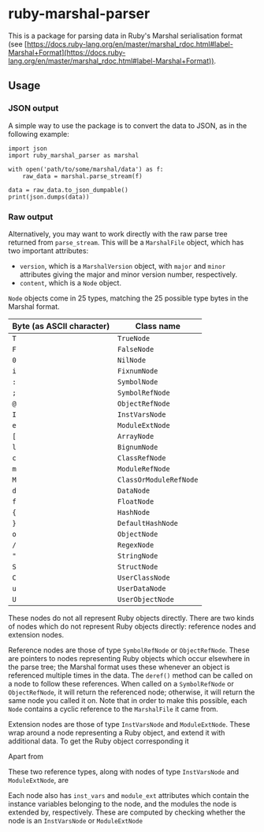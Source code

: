 # ruby-marshal-parser

This is a package for parsing data in Ruby's Marshal serialisation format (see [https://docs.ruby-lang.org/en/master/marshal_rdoc.html#label-Marshal+Format](https://docs.ruby-lang.org/en/master/marshal_rdoc.html#label-Marshal+Format)).

## Usage

### JSON output

A simple way to use the package is to convert the data to JSON, as in the following example:

```
import json
import ruby_marshal_parser as marshal

with open('path/to/some/marshal/data') as f:
	raw_data = marshal.parse_stream(f)

data = raw_data.to_json_dumpable()
print(json.dumps(data))
```

### Raw output

Alternatively, you may want to work directly with the raw parse tree returned from `parse_stream`. This will be a `MarshalFile` object, which has two important attributes:

* `version`, which is a `MarshalVersion` object, with `major` and `minor` attributes giving the major and minor version number, respectively.
* `content`, which is a `Node` object.

`Node` objects come in 25 types, matching the 25 possible type bytes in the Marshal format.

| Byte (as ASCII character) | Class name             |
| ------------------------- | ---------------------- |
| `T`                       | `TrueNode`             |
| `F`                       | `FalseNode`            |
| `0`                       | `NilNode`              |
| `i`                       | `FixnumNode`           |
| `:`                       | `SymbolNode`           |
| `;`                       | `SymbolRefNode`        |
| `@`                       | `ObjectRefNode`        |
| `I`                       | `InstVarsNode`         |
| `e`                       | `ModuleExtNode`        |
| `[`                       | `ArrayNode`            |
| `l`                       | `BignumNode`           |
| `c`                       | `ClassRefNode`         |
| `m`                       | `ModuleRefNode`        |
| `M`                       | `ClassOrModuleRefNode` |
| `d`                       | `DataNode`             |
| `f`                       | `FloatNode`            |
| `{`                       | `HashNode`             |
| `}`                       | `DefaultHashNode`      |
| `o`                       | `ObjectNode`           |
| `/`                       | `RegexNode`            |
| `"`                       | `StringNode`           |
| `S`                       | `StructNode`           |
| `C`                       | `UserClassNode`        |
| `u`                       | `UserDataNode`         |
| `U`                       | `UserObjectNode`       |

These nodes do not all represent Ruby objects directly. There are two kinds of nodes which do not represent Ruby objects directly: reference nodes and extension nodes.

Reference nodes are those of type `SymbolRefNode` or `ObjectRefNode`. These are pointers to nodes representing Ruby objects which occur elsewhere in the parse tree; the Marshal format uses these whenever an object is referenced multiple times in the data. The `deref()` method can be called on a node to follow these references. When called on a `SymbolRefNode` or `ObjectRefNode`, it will return the referenced node; otherwise, it will return the same node you called it on. Note that in order to make this possible, each `Node` contains a cyclic reference to the `MarshalFile` it came from.

Extension nodes are those of type `InstVarsNode` and `ModuleExtNode`. These wrap around a node representing a Ruby object, and extend it with additional data. To get the Ruby object corresponding it 

Apart from 

These two reference types, along with nodes of type `InstVarsNode` and `ModuleExtNode`, are 

Each node also has `inst_vars` and `module_ext` attributes which contain the instance variables belonging to the node, and the modules the node is extended by, respectively. These are computed by checking whether the node is an `InstVarsNode` or `ModuleExtNode`
